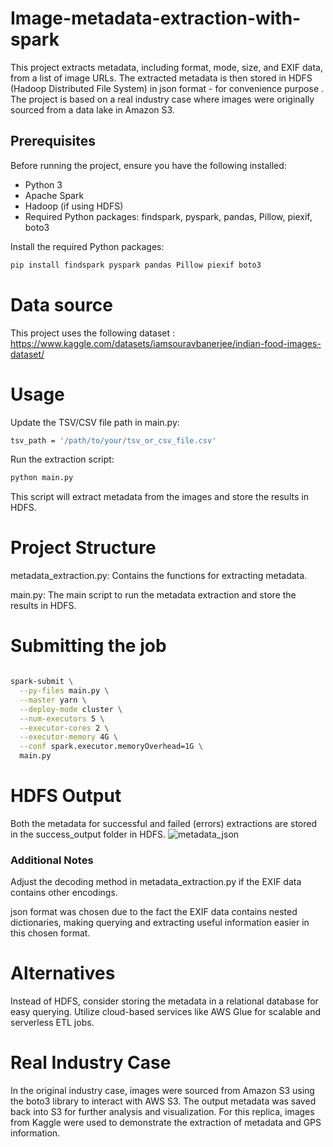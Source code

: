 # Image-metadata-extraction-with-spark

This project extracts metadata, including format, mode, size, and EXIF data, from a list of image URLs. The extracted metadata is then stored in HDFS (Hadoop Distributed File System) in json format - for convenience purpose . The project is based on a real industry case where images were originally sourced from a data lake in Amazon S3.

## Prerequisites

Before running the project, ensure you have the following installed:

- Python 3
- Apache Spark
- Hadoop (if using HDFS)
- Required Python packages: findspark, pyspark, pandas, Pillow, piexif, boto3

Install the required Python packages:

```bash
pip install findspark pyspark pandas Pillow piexif boto3
```
# Data source
This project uses the following dataset : https://www.kaggle.com/datasets/iamsouravbanerjee/indian-food-images-dataset/

# Usage

Update the TSV/CSV file path in main.py:

```bash
tsv_path = '/path/to/your/tsv_or_csv_file.csv'
```
Run the extraction script:
```bash
python main.py
```
This script will extract metadata from the images and store the results in HDFS.

# Project Structure
metadata_extraction.py: Contains the functions for extracting metadata.

main.py: The main script to run the metadata extraction and store the results in HDFS.
# Submitting the job 
```bash

spark-submit \
  --py-files main.py \
  --master yarn \
  --deploy-mode cluster \
  --num-executors 5 \
  --executor-cores 2 \
  --executor-memory 4G \
  --conf spark.executor.memoryOverhead=1G \
  main.py
```


# HDFS Output
Both the metadata for successful and failed (errors) extractions are stored in the success_output folder in HDFS.
![metadata_json](https://github.com/MampiononaRajaoferason/Image-metadata-extraction-with-spark/assets/38230401/f20f6c87-3ed3-4337-a77c-f8ba0b66138d)



### Additional Notes
Adjust the decoding method in metadata_extraction.py if the EXIF data contains other encodings.

json format was chosen due to the fact the EXIF data contains nested dictionaries, making querying and extracting useful information easier in this chosen format.
# Alternatives
Instead of HDFS, consider storing the metadata in a relational database for easy querying.
Utilize cloud-based services like AWS Glue for scalable and serverless ETL jobs.


# Real Industry Case
In the original industry case, images were sourced from Amazon S3 using the boto3 library to interact with AWS S3. The output metadata was saved back into S3 for further analysis and visualization. For this replica, images from Kaggle were used to demonstrate the extraction of metadata and GPS information.


